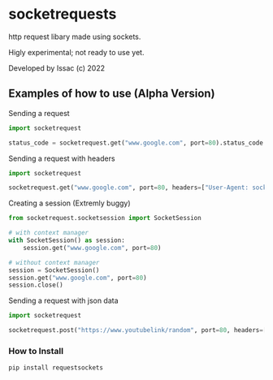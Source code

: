 # socketrequests

http request libary made using sockets.

Higly experimental; not ready to use yet.

Developed by Issac (c) 2022

## Examples of how to use (Alpha Version)

Sending a request
```python
import socketrequest

status_code = socketrequest.get("www.google.com", port=80).status_code
```

Sending a request with headers
```python
import socketrequest

socketrequest.get("www.google.com", port=80, headers=["User-Agent: socketrequests", "Content-Length: 223"].headers)
```

Creating a session (Extremly buggy)
```python
from socketrequest.socketsession import SocketSession

# with context manager
with SocketSession() as session:
    session.get("www.google.com", port=80)

# without context manager
session = SocketSession()
session.get("www.google.com", port=80)
session.close()
```

Sending a request with json data
```python
import socketrequest

socketrequest.post("https://www.youtubelink/random", port=80, headers=["User-Agent Pandora"], json=["sdawd"])
```

### How to Install
```python
pip install requestsockets
```

